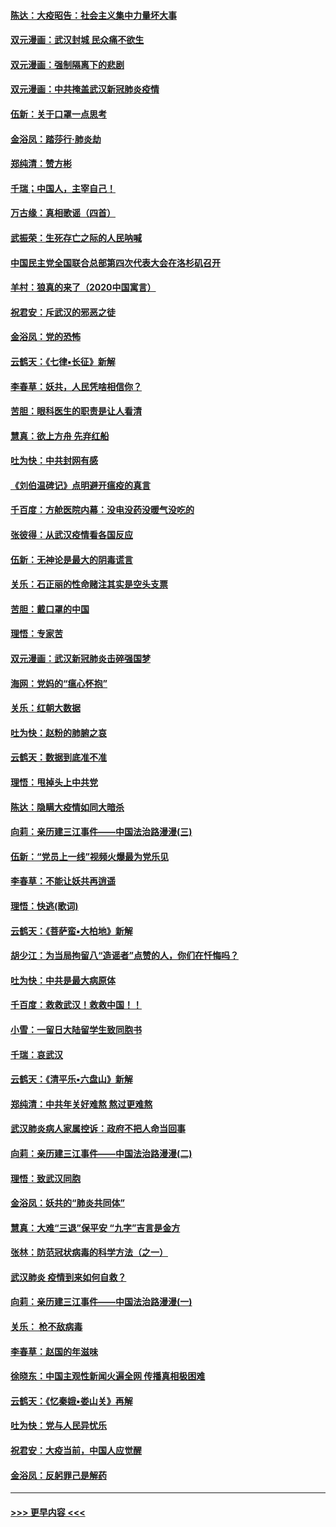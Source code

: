 #### [陈达：大疫昭告：社会主义集中力量坏大事](../pages/nsc993/n11859419.md?t=02121102) 
#### [双元漫画：武汉封城 民众痛不欲生](../pages/nsc993/n11859287.md?t=02121102) 
#### [双元漫画：强制隔离下的悲剧](../pages/nsc993/n11859244.md?t=02121102) 
#### [双元漫画：中共掩盖武汉新冠肺炎疫情](../pages/nsc993/n11858249.md?t=02121102) 
#### [伍新：关于口罩一点思考](../pages/nsc993/n11859195.md?t=02121102) 
#### [金浴凤：踏莎行‧肺炎劫](../pages/nsc993/n11858227.md?t=02121102) 
#### [郑纯清：赞方彬](../pages/nsc993/n11856803.md?t=02121102) 
#### [千瑞；中国人，主宰自己！](../pages/nsc993/n11856793.md?t=02121102) 
#### [万古缘：真相歌谣（四首）](../pages/nsc993/n11856263.md?t=02121102) 
#### [武振荣：生死存亡之际的人民呐喊](../pages/nsc993/n11856256.md?t=02121102) 
#### [中国民主党全国联合总部第四次代表大会在洛杉矶召开](../pages/nsc993/n11856344.md?t=02121102) 
#### [羊村：狼真的来了（2020中国寓言）](../pages/nsc993/n11856229.md?t=02121102) 
#### [祝君安：斥武汉的邪恶之徒](../pages/nsc993/n11855861.md?t=02121102) 
#### [金浴凤：党的恐怖](../pages/nsc993/n11855849.md?t=02121102) 
#### [云鹤天：《七律▪长征》新解](../pages/nsc993/n11855479.md?t=02121102) 
#### [李春草：妖共，人民凭啥相信你？](../pages/nsc993/n11855196.md?t=02121102) 
#### [苦胆：眼科医生的职责是让人看清](../pages/nsc993/n11853840.md?t=02121102) 
#### [慧真：欲上方舟 先弃红船](../pages/nsc993/n11853483.md?t=02121102) 
#### [吐为快：中共封网有感](../pages/nsc993/n11852575.md?t=02121102) 
#### [《刘伯温碑记》点明避开瘟疫的真言](../pages/nsc993/n11852128.md?t=02121102) 
#### [千百度：方舱医院内幕：没电没药没暖气没吃的](../pages/nsc993/n11850211.md?t=02121102) 
#### [张彼得：从武汉疫情看各国反应](../pages/nsc993/n11850102.md?t=02121102) 
#### [伍新：无神论是最大的阴毒谎言](../pages/nsc993/n11846129.md?t=02121102) 
#### [关乐：石正丽的性命赌注其实是空头支票](../pages/nsc993/n11846109.md?t=02121102) 
#### [苦胆：戴口罩的中国](../pages/nsc993/n11845576.md?t=02121102) 
#### [理悟：专家苦](../pages/nsc993/n11845564.md?t=02121102) 
#### [双元漫画：武汉新冠肺炎击碎强国梦](../pages/nsc993/n11843320.md?t=02121102) 
#### [海网：党妈的“瘟心怀抱”](../pages/nsc993/n11840740.md?t=02121102) 
#### [关乐：红朝大数据](../pages/nsc993/n11840675.md?t=02121102) 
#### [吐为快：赵粉的肺腑之哀](../pages/nsc993/n11840618.md?t=02121102) 
#### [云鹤天：数据到底准不准](../pages/nsc993/n11840325.md?t=02121102) 
#### [理悟：甩掉头上中共党](../pages/nsc993/n11838826.md?t=02121102) 
#### [陈达：隐瞒大疫情如同大暗杀](../pages/nsc993/n11838771.md?t=02121102) 
#### [向莉：亲历建三江事件——中国法治路漫漫(三)](../pages/nsc993/n11831825.md?t=02121102) 
#### [伍新：“党员上一线”视频火爆最为党乐见](../pages/nsc993/n11838200.md?t=02121102) 
#### [李春草：不能让妖共再逍遥](../pages/nsc993/n11838102.md?t=02121102) 
#### [理悟：快逃(歌词)](../pages/nsc993/n11838083.md?t=02121102) 
#### [云鹤天：《菩萨蛮▪大柏地》新解](../pages/nsc993/n11838059.md?t=02121102) 
#### [胡少江：为当局拘留八“造谣者”点赞的人，你们在忏悔吗？](../pages/nsc993/n11836801.md?t=02121102) 
#### [吐为快：中共是最大病原体](../pages/nsc993/n11836748.md?t=02121102) 
#### [千百度：救救武汉！救救中国！！](../pages/nsc993/n11836145.md?t=02121102) 
#### [小雪：一留日大陆留学生致同胞书](../pages/nsc993/n11834624.md?t=02121102) 
#### [千瑞：哀武汉](../pages/nsc993/n11833647.md?t=02121102) 
#### [云鹤天：《清平乐▪六盘山》新解](../pages/nsc993/n11833611.md?t=02121102) 
#### [郑纯清：中共年关好难熬 熬过更难熬](../pages/nsc993/n11833489.md?t=02121102) 
#### [武汉肺炎病人家属控诉：政府不把人命当回事](../pages/nsc993/n11833205.md?t=02121102) 
#### [向莉：亲历建三江事件——中国法治路漫漫(二)](../pages/nsc993/n11829102.md?t=02121102) 
#### [理悟：致武汉同胞](../pages/nsc993/n11831522.md?t=02121102) 
#### [金浴凤：妖共的“肺炎共同体”](../pages/nsc993/n11829448.md?t=02121102) 
#### [慧真：大难“三退”保平安 “九字”吉言是金方](../pages/nsc993/n11829501.md?t=02121102) 
#### [张林：防范冠状病毒的科学方法（之一）](../pages/nsc993/n11828618.md?t=02121102) 
#### [武汉肺炎 疫情到来如何自救？](../pages/nsc993/n11827632.md?t=02121102) 
#### [向莉：亲历建三江事件——中国法治路漫漫(一)](../pages/nsc993/n11827190.md?t=02121102) 
#### [关乐： 枪不敌病毒](../pages/nsc993/n11826746.md?t=02121102) 
#### [李春草：赵国的年滋味](../pages/nsc993/n11826321.md?t=02121102) 
#### [徐晓东：中国主观性新闻火遍全网 传播真相极困难](../pages/nsc993/n11826508.md?t=02121102) 
#### [云鹤天：《忆秦娥▪娄山关》再解](../pages/nsc993/n11824682.md?t=02121102) 
#### [吐为快：党与人民异忧乐](../pages/nsc993/n11824660.md?t=02121102) 
#### [祝君安：大疫当前，中国人应觉醒](../pages/nsc993/n11821946.md?t=02121102) 
#### [金浴凤：反躬罪己是解药](../pages/nsc993/n11820280.md?t=02121102) 

----
#### [ >>> 更早内容 <<< ](../indexes/nsc993-earlier.md)
